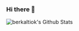 ### Hi there 👋
![berkaltiok's Github Stats](https://github-readme-stats.vercel.app/api?username=berkaltiok&show_icons=true&title_color=fff&icon_color=79ff97&text_color=9f9f9f&bg_color=151515&count_private=true)
<!--
**berkaltiok/berkaltiok** is a ✨ _special_ ✨ repository because its `README.md` (this file) appears on your GitHub profile.

Here are some ideas to get you started:

- 🔭 I’m currently working on ...
- 🌱 I’m currently learning ...
- 👯 I’m looking to collaborate on ...
- 🤔 I’m looking for help with ...
- 💬 Ask me about ...
- 📫 How to reach me: ...
- 😄 Pronouns: ...
- ⚡ Fun fact: ...
-->
